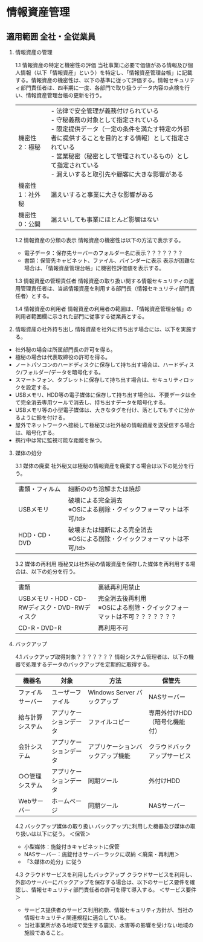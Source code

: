 #	情報資産管理
## 適用範囲 全社・全従業員

1. 情報資産の管理

    1.1 情報資産の特定と機密性の評価
    当社事業に必要で価値がある情報及び個人情報（以下「情報資産」という）を特定し、「情報資産管理台帳」に記載する。情報資産の機密性は、以下の基準に従って評価する。情報セキュリティ部門責任者は、四半期に一度、各部門で取り扱うデータ内容の点検を行い、情報資産管理台帳の更新を行う。

    <table>
        <tr>
            <td>機密性2：極秘</td><td> - 法律で安全管理が義務付けられている  <br> - 守秘義務の対象として指定されている <br> - 限定提供データ（一定の条件を満たす特定の外部者に提供することを目的とする情報）として指定されている <br> - 営業秘密（秘密として管理されているもの）として指定されている <br> - 漏えいすると取引先や顧客に大きな影響がある</td>
        </tr>
        <tr>
            <td>機密性1：社外秘</td><td>漏えいすると事業に大きな影響がある</td>
        </tr>
        <tr>
            <td>機密性0：公開</td><td>漏えいしても事業にほとんど影響はない</td>
        </tr>
    </table>

    1.2 情報資産の分類の表示
    情報資産の機密性は以下の方法で表示する。
    - 電子データ：保存先サーバーのフォルダー名に表示？？？？？？？
    - 書類：保管先キャビネット、ファイル、バインダーに表示
    表示が困難な場合は、「情報資産管理台帳」に機密性評価値を表示する。

    1.3 情報資産の管理責任者
    情報資産の取り扱い関する情報セキュリティの運用管理責任者は、当該情報資産を利用する部門長（情報セキュリティ部門責任者）とする。

    1.4 情報資産の利用者
    情報資産の利用者の範囲は、「情報資産管理台帳」の利用者範囲欄に示された部門に従事する従業員とする。

2. 情報資産の社外持ち出し
情報資産を社外に持ち出す場合には、以下を実施する。
- 社外秘の場合は所属部門長の許可を得る。
- 極秘の場合は代表取締役の許可を得る。
- ノートパソコンのハードディスクに保存して持ち出す場合は、ハードディスク/フォルダー/データを暗号化する。
- スマートフォン、タブレットに保存して持ち出す場合は、セキュリティロックを設定する。
- USBメモリ、HDD等の電子媒体に保存して持ち出す場合は、不要データは全て完全消去専用ツールで消去し、持ち出すデータを暗号化する。
- USBメモリ等の小型電子媒体は、大きなタグを付け、落としてもすぐに分かるように鈴を付ける。
- 屋外でネットワークへ接続して極秘又は社外秘の情報資産を送受信する場合は、暗号化する。
- 携行中は常に監視可能な距離を保つ。

3. 媒体の処分

    3.1 媒体の廃棄
    社外秘又は極秘の情報資産を廃棄する場合は以下の処分を行う。

    <table>
    <tr>
        <td>書類・フィルム</td><td>細断ののち溶解または焼却</td>
    </tr>
    <tr>
        <td>USBメモリ</td><td>破壊による完全消去 <br> ※OSによる削除・クイックフォーマットは不可/td>
    </tr>
    <tr>
        <td>HDD・CD・DVD</td><td>破壊または細断による完全消去 <br> ※OSによる削除・クイックフォーマットは不可/td>
    </tr>
    </table>

    3.2 媒体の再利用
    極秘又は社外秘の情報資産を保存した媒体を再利用する場合は、以下の処分を行う。

    <table>
    <tr>
        <td>書類</td><td>裏紙再利用禁止</td>
    </tr>
    <tr>
        <td>USBメモリ・HDD・CD-RWディスク・DVD-RWディスク</td><td>完全消去後再利用 <br> ※OSによる削除・クイックフォーマットは不可？？？？？？？</td>
    </tr>
    <tr>
        <td>CD-R・DVD-R</td><td>再利用不可</td>
    </tr>
    </table>

4. バックアップ

    4.1 バックアップ取得対象？？？？？？？
    情報システム管理者は、以下の機器で処理するデータのバックアップを定期的に取得する。

    | 機器名 | 対象 | 方法 | 保管先 |
    | --- | --- | --- | --- |
    | ファイルサーバー | ユーザーファイル | Windows Server バックアップ | NASサーバー |
    | 給与計算システム | アプリケーションデータ | ファイルコピー | 専用外付けHDD（暗号化機能付） |
    | 会計システム | アプリケーションデータ | アプリケーションバックアップ機能 | クラウドバックアップサービス |
    | ○○管理システム | アプリケーションデータ | 同期ツール | 外付けHDD |
    | Webサーバー | ホームページ | 同期ツール | NASサーバー |

    4.2 バックアップ媒体の取り扱い
    バックアップに利用した機器及び媒体の取り扱いは以下に従う。
    ＜保管＞
    - 小型媒体：施錠付きキャビネットに保管
    - NASサーバー：施錠付きサーバーラックに収納
    ＜廃棄・再利用＞
    - 「3.媒体の処分」に従う

    4.3 クラウドサービスを利用したバックアップ
    クラウドサービスを利用し、外部のサーバーにバックアップを保存する場合は、以下のサービス要件を確認し、情報セキュリティ部門責任者の許可を得て導入する。
    ＜サービス要件＞
    - サービス提供者のサービス利用約款、情報セキュリティ方針が、当社の情報セキュリティ関連規程に適合している。
    - 当社事業所がある地域で発生する震災、水害等の影響を受けない地域の施設であること。
